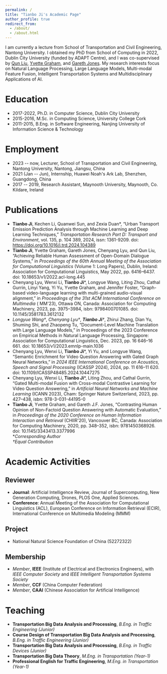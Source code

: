 ```yaml
---
permalink: /
title: "Tianbo Ji's Academic Page"
author_profile: true
redirect_from: 
  - /about/
  - /about.html
---
```


I am currently a lecture from School of Transportation and Civil Engineering, Nantong University. I obtained my PhD from School of Computing in 2022, Dublin City University (funded by ADAPT Centre), and I was co-supervised by [Qun Liu](https://liuquncn.github.io/index_en.html), [Yvette Graham](https://www.tcd.ie/scss/people/academic-staff/ygraham/), and [Gareth Jones](https://www.dcu.ie/computing/people/gareth-jones). My research interests focus on Natural Language Processing, Large Language Models, Multi-modal Feature Fusion, Intelligent Transportation Systems and Multidisciplinary Applications of AI.

Education
======

* 2017-2022, Ph.D. in Computer Science, Dublin City University
* 2015-2016, M.Sc. in Computing Science, University College Cork
* 2011-2015, B.Eng. in Software Engineering, Nanjing University of Information Science \& Technology

Employment
======

* 2023 -- now, Lecturer, School of Transportation and Civil Engineering, Nantong University, Nantong, Jiangsu, China
* 2021 (Jan -- Jun), Internship, Huawei Noah's Ark Lab, Shenzhen, Guangdong, China
* 2017 -- 2019, Research Assistant, Maynooth University, Maynooth, Co. Kildare, Ireland

Publications
======
* **Tianbo Ji**, Kechen Li, Quanwei Sun, and Zexia Duan*, “Urban Transport Emission Prediction Analysis through Machine Learning and Deep Learning Techniques,” *Transportation Research Part D: Transport and Environment*, vol. 135, p. 104 389, 2024, issn: 1361-9209. doi: https://doi.org/10.1016/j.trd.2024.104389
* **Tianbo Ji**, Yvette Graham, Gareth Jones, Chenyang Lyu, and Qun Liu, “Achieving Reliable Human Assessment of Open-Domain Dialogue Systems,” in *Proceedings of the 60th Annual Meeting of the Association for Computational Linguistics* (Volume 1: Long Papers), Dublin, Ireland: Association for Computational Linguistics, May 2022, pp. 6416–6437. doi: 10.18653/v1/2022.acl-long.445
* Chenyang Lyu, Wenxi Li, **Tianbo Ji***, Longyue Wang, Liting Zhou, Cathal Gurrin, Linyi Yang, Yi Yu, Yvette Graham, and Jennifer Foster, “Graph-based video-language learning with multi-grained audio-visual alignment,” in *Proceedings of the 31st ACM International Conference on Multimedia* ( MM'23), Ottawa ON, Canada: Association for Computing Machinery, 2023, pp. 3975–3984, isbn: 9798400701085. doi: 10.1145/3581783.3612132
* *Longyue Wang†*, *Chenyang Lyu†*, ***Tianbo Ji**†*, Zhirui Zhang, Dian Yu, Shuming Shi, and Zhaopeng Tu, “Document-Level Machine Translation with Large Language Models,” in Proceedings of the 2023 Conference on Empirical Methods in Natural Language Processing, Singapore: Association for Computational Linguistics, Dec. 2023, pp. 16 646–16 661. doi: 10.18653/v1/2023.emnlp-main.1036
* Chenyang Lyu, Wenxi Li, **Tianbo Ji***, Yi Yu, and Longyue Wang, “Semantic Enrichment for Video Question Answering with Gated Graph Neural Networks,” in *2024 IEEE International Conference on Acoustics, Speech and Signal Processing* (ICASSP 2024), 2024, pp. 11 616–11 620. doi: 10.1109/ICASSP48485.2024.10447275
* Chenyang Lyu, Wenxi Li, **Tianbo Ji***, Liting Zhou, and Cathal Gurrin, “Gated Multi-modal Fusion with Cross-modal Contrastive Learning for Video Question Answering,” in *Artificial Neural Networks and Machine Learning* (ICANN 2023), Cham: Springer Nature Switzerland, 2023, pp. 427–438, isbn: 978-3-031-44195-0
* **Tianbo Ji**, Yvette Graham, and Gareth J.F. Jones, “Contrasting Human Opinion of Non-Factoid Question Answering with Automatic Evaluation,” in *Proceedings of the 2020 Conference on Human Information Interaction and Retrieval* (CHIIR'20), Vancouver BC, Canada: Association for Computing Machinery, 2020, pp. 348–352, isbn: 9781450368926. doi: 10.1145/3343413.3377996  
**Corresponding Author*  
*†Equal Contribution*


Academic Activities
======
Reviewer
------
* **Journal**: Artificial Intelligence Review, Journal of Supercomputing, New Generation Computing, Drones, PLOS One, Applied Sciences.
* **Conference**: Annual Meeting of the Association for Computational Linguistics (ACL), European Conference on Information Retrieval (ECIR), International Conference on Multimedia Modeling (MMM)

Project
------
* National Natural Science Foundation of China (52272322)

Membership
------
* *Member*, **IEEE** (Institute of Electrical and Electronics Engineers), with *IEEE Computer Society* and *IEEE Intelligent Transportation Systems Society*
* *Member*, **CCF** (China Computer Federation)
* *Member*, **CAAI** (Chinese Association for Artificial Intelligence)
  
Teaching
======
* **Transportation Big Data Analysis and Processing**, *B.Eng. in Traffic Engineering (Junior)*
* **Course Design of Transportation Big Data Analysis and Processing**, *B.Eng. in Traffic Engineering (Junior)*
* **Transportation Big Data Analysis and Processing**, *B.Eng. in Traffic Devices (Junior)* 
* **Transportation Big Data Theory**, *M.Eng. in Transportation (Year-1)*
* **Professional English for Traffic Engineering**, *M.Eng. in Transportation (Year-1)*
